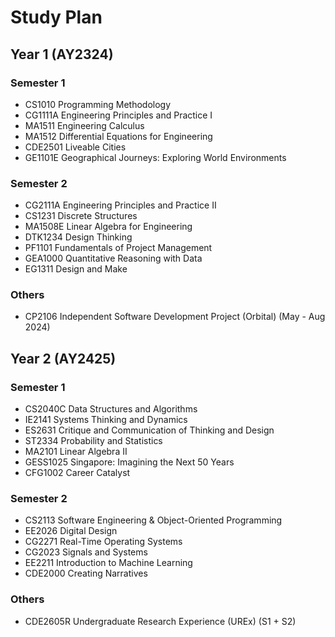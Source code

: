 # Study Plan

## Year 1 (AY2324)
### Semester 1
* CS1010 Programming Methodology
* CG1111A Engineering Principles and Practice I
* MA1511 Engineering Calculus
* MA1512 Differential Equations for Engineering
* CDE2501 Liveable Cities
* GE1101E Geographical Journeys: Exploring World Environments

### Semester 2
* CG2111A Engineering Principles and Practice II
* CS1231 Discrete Structures
* MA1508E Linear Algebra for Engineering
* DTK1234 Design Thinking
* PF1101 Fundamentals of Project Management
* GEA1000 Quantitative Reasoning with Data
* EG1311 Design and Make

### Others
* CP2106 Independent Software Development Project (Orbital) (May - Aug 2024)

## Year 2 (AY2425)
### Semester 1
* CS2040C Data Structures and Algorithms
* IE2141 Systems Thinking and Dynamics
* ES2631 Critique and Communication of Thinking and Design
* ST2334 Probability and Statistics
* MA2101 Linear Algebra II
* GESS1025 Singapore: Imagining the Next 50 Years
* CFG1002 Career Catalyst

### Semester 2
* CS2113 Software Engineering & Object-Oriented Programming
* EE2026 Digital Design
* CG2271 Real-Time Operating Systems
* CG2023 Signals and Systems
* EE2211 Introduction to Machine Learning
* CDE2000 Creating Narratives

### Others
* CDE2605R Undergraduate Research Experience (UREx) (S1 + S2)